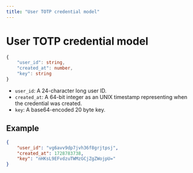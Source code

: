 ```yaml
---
title: "User TOTP credential model"
---
```


# User TOTP credential model

```ts
{
    "user_id": string,
    "created_at": number,
    "key": string
}
```

- `user_id`: A 24-character long user ID.
- `created_at`: A 64-bit integer as an UNIX timestamp representing when the credential was created.
- `key`: A base64-encoded 20 byte key.

## Example

```json
{
    "user_id": "vg6avv9dp7jvh36f8grjtpsj",
    "created_at": 1728783738,
    "key": "nHKsL9EFvdzuTWMzGCjZgZWojpU="
}
```
